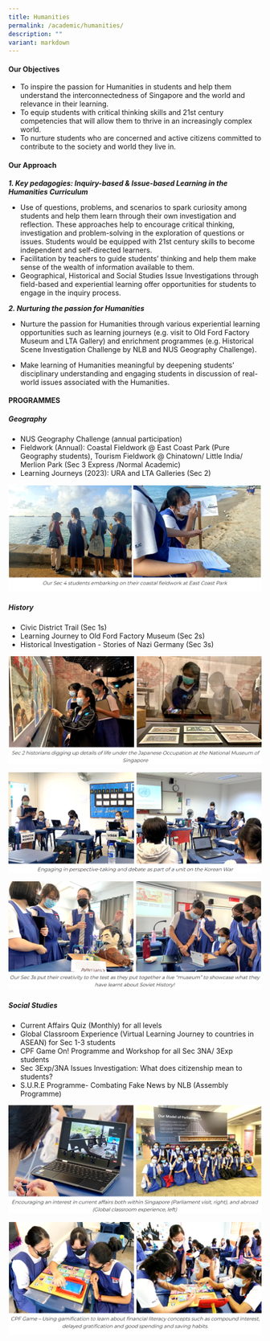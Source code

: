 ```yaml
---
title: Humanities
permalink: /academic/humanities/
description: ""
variant: markdown
---
```

#### **Our Objectives**

*   To inspire the passion for Humanities in students and help them understand the interconnectedness of Singapore and the world and relevance in their learning.
*   To equip students with critical thinking skills and 21st century competencies that will allow them to thrive in an increasingly complex world.
*   To nurture students who are concerned and active citizens committed to contribute to the society and world they live in.

#### **Our Approach**


**_1\. Key pedagogies: Inquiry-based & Issue-based Learning in the Humanities Curriculum_**

*   Use of questions, problems, and scenarios to spark curiosity among students and help them learn through their own investigation and reflection. These approaches help to encourage critical thinking, investigation and problem-solving in the exploration of questions or issues. Students would be equipped with 21st century skills to become independent and self-directed learners.
*   Facilitation by teachers to guide students’ thinking and help them make sense of the wealth of information available to them.
*   Geographical, Historical and Social Studies Issue Investigations through field-based and experiential learning offer opportunities for students to engage in the inquiry process.

**_2\. Nurturing the passion for Humanities_**

*    Nurture the passion for Humanities through various experiential learning opportunities such as learning journeys (e.g. visit to Old Ford Factory Museum and LTA Gallery) and enrichment programmes (e.g. Historical Scene Investigation Challenge by NLB and NUS Geography Challenge).

*    Make learning of Humanities meaningful by deepening students’ disciplinary understanding and engaging students in discussion of real-world issues associated with the Humanities.
  

#### **PROGRAMMES**

##### **Geography**

* NUS Geography Challenge (annual participation)
* Fieldwork (Annual): Coastal Fieldwork @ East Coast Park (Pure Geography students), Tourism Fieldwork @ Chinatown/ Little India/ Merlion Park (Sec 3 Express /Normal Academic)
* Learning Journeys (2023): URA and LTA Galleries (Sec 2)

![](/images/Curriculum/Humanities/H1.png)

##### **History**

* Civic District Trail (Sec 1s)
* Learning Journey to Old Ford Factory Museum (Sec 2s)
* Historical Investigation - Stories of Nazi Germany (Sec 3s)

![](/images/Curriculum/Humanities/H2.png)

![](/images/Curriculum/Humanities/H3.png)

![](/images/Curriculum/Humanities/H4.png)
 

  

##### **Social Studies**
  
* Current Affairs Quiz (Monthly) for all levels
* Global Classroom Experience (Virtual Learning Journey to countries in ASEAN) for Sec 1-3 students
* CPF Game On! Programme and Workshop for all Sec 3NA/ 3Exp students
* Sec 3Exp/3NA Issues Investigation: What does citizenship mean to students?
* S.U.R.E Programme- Combating Fake News by NLB (Assembly Programme)

![](/images/Curriculum/Humanities/H5.png)

![](/images/Curriculum/Humanities/H6.png)